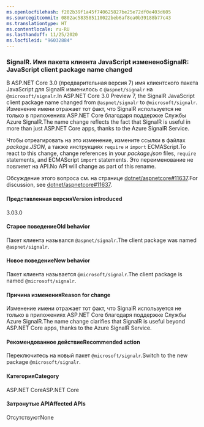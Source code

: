 ```yaml
---
ms.openlocfilehash: f202b39f1a45f740625827be25e72df0e403d605
ms.sourcegitcommit: 0802ac583585110022beb6af8ea0b39188b77c43
ms.translationtype: HT
ms.contentlocale: ru-RU
ms.lasthandoff: 11/25/2020
ms.locfileid: "96032884"
---
```

### <a name="signalr-javascript-client-package-name-changed"></a><span data-ttu-id="3c448-101">SignalR. Имя пакета клиента JavaScript изменено</span><span class="sxs-lookup"><span data-stu-id="3c448-101">SignalR: JavaScript client package name changed</span></span>

<span data-ttu-id="3c448-102">В ASP.NET Core 3.0 (предварительная версия 7) имя клиентского пакета JavaScript для SignalR изменилось с `@aspnet/signalr` на `@microsoft/signalr`.</span><span class="sxs-lookup"><span data-stu-id="3c448-102">In ASP.NET Core 3.0 Preview 7, the SignalR JavaScript client package name changed from `@aspnet/signalr` to `@microsoft/signalr`.</span></span> <span data-ttu-id="3c448-103">Изменение имени отражает тот факт, что SignalR используется не только в приложениях ASP.NET Core благодаря поддержке Службы Azure SignalR.</span><span class="sxs-lookup"><span data-stu-id="3c448-103">The name change reflects the fact that SignalR is useful in more than just ASP.NET Core apps, thanks to the Azure SignalR Service.</span></span>

<span data-ttu-id="3c448-104">Чтобы отреагировать на это изменение, измените ссылки в файлах *package.JSON*, а также инструкциях `require` и `import` ECMAScript.</span><span class="sxs-lookup"><span data-stu-id="3c448-104">To react to this change, change references in your *package.json* files, `require` statements, and ECMAScript `import` statements.</span></span> <span data-ttu-id="3c448-105">Это переименование не повлияет на API.</span><span class="sxs-lookup"><span data-stu-id="3c448-105">No API will change as part of this rename.</span></span>

<span data-ttu-id="3c448-106">Обсуждение этого вопроса см. на странице [dotnet/aspnetcore#11637](https://github.com/dotnet/aspnetcore/issues/11637).</span><span class="sxs-lookup"><span data-stu-id="3c448-106">For discussion, see [dotnet/aspnetcore#11637](https://github.com/dotnet/aspnetcore/issues/11637).</span></span>

#### <a name="version-introduced"></a><span data-ttu-id="3c448-107">Представленная версия</span><span class="sxs-lookup"><span data-stu-id="3c448-107">Version introduced</span></span>

<span data-ttu-id="3c448-108">3.0</span><span class="sxs-lookup"><span data-stu-id="3c448-108">3.0</span></span>

#### <a name="old-behavior"></a><span data-ttu-id="3c448-109">Старое поведение</span><span class="sxs-lookup"><span data-stu-id="3c448-109">Old behavior</span></span>

<span data-ttu-id="3c448-110">Пакет клиента назывался `@aspnet/signalr`.</span><span class="sxs-lookup"><span data-stu-id="3c448-110">The client package was named `@aspnet/signalr`.</span></span>

#### <a name="new-behavior"></a><span data-ttu-id="3c448-111">Новое поведение</span><span class="sxs-lookup"><span data-stu-id="3c448-111">New behavior</span></span>

<span data-ttu-id="3c448-112">Пакет клиента называется `@microsoft/signalr`.</span><span class="sxs-lookup"><span data-stu-id="3c448-112">The client package is named `@microsoft/signalr`.</span></span>

#### <a name="reason-for-change"></a><span data-ttu-id="3c448-113">Причина изменения</span><span class="sxs-lookup"><span data-stu-id="3c448-113">Reason for change</span></span>

<span data-ttu-id="3c448-114">Изменение имени отражает тот факт, что SignalR используется не только в приложениях ASP.NET Core благодаря поддержке Службы Azure SignalR.</span><span class="sxs-lookup"><span data-stu-id="3c448-114">The name change clarifies that SignalR is useful beyond ASP.NET Core apps, thanks to the Azure SignalR Service.</span></span>

#### <a name="recommended-action"></a><span data-ttu-id="3c448-115">Рекомендованное действие</span><span class="sxs-lookup"><span data-stu-id="3c448-115">Recommended action</span></span>

<span data-ttu-id="3c448-116">Переключитесь на новый пакет `@microsoft/signalr`.</span><span class="sxs-lookup"><span data-stu-id="3c448-116">Switch to the new package `@microsoft/signalr`.</span></span>

#### <a name="category"></a><span data-ttu-id="3c448-117">Категория</span><span class="sxs-lookup"><span data-stu-id="3c448-117">Category</span></span>

<span data-ttu-id="3c448-118">ASP.NET Core</span><span class="sxs-lookup"><span data-stu-id="3c448-118">ASP.NET Core</span></span>

#### <a name="affected-apis"></a><span data-ttu-id="3c448-119">Затронутые API</span><span class="sxs-lookup"><span data-stu-id="3c448-119">Affected APIs</span></span>

<span data-ttu-id="3c448-120">Отсутствуют</span><span class="sxs-lookup"><span data-stu-id="3c448-120">None</span></span>

<!-- 

#### Affected APIs

Not detectable via API analysis

-->
